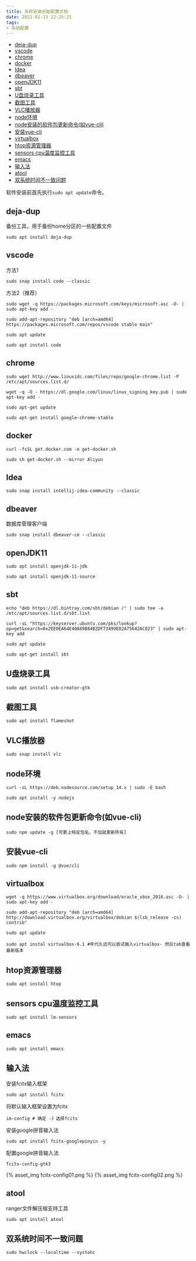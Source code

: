 ```yaml
---
title: 系统安装初始配置文档
date: 2021-01-13 22:25:21
tags:
- 系统配置
---
```

- [deja-dup](#deja-dup)
- [vscode](#vscode)
- [chrome](#chrome)
- [docker](#docker)
- [Idea](#idea)
- [dbeaver](#dbeaver)
- [openJDK11](#openjdk11)
- [sbt](#sbt)
- [U盘烧录工具](#u盘烧录工具)
- [截图工具](#截图工具)
- [VLC播放器](#vlc播放器)
- [node环境](#node环境)
- [node安装的软件包更新命令(如vue-cli)](#node安装的软件包更新命令如vue-cli)
- [安装vue-cli](#安装vue-cli)
- [virtualbox](#virtualbox)
- [htop资源管理器](#htop资源管理器)
- [sensors cpu温度监控工具](#sensors-cpu温度监控工具)
- [emacs](#emacs)
- [输入法](#输入法)
- [atool](#atool)
- [双系统时间不一致问题](#双系统时间不一致问题)

软件安装前首先执行`sudo apt update`命令。

## deja-dup
备份工具，用于备份home分区的一些配置文件
```
sudo apt install deja-dup
```
## vscode
方法1
```
sudo snap install code --classic
```
方法2（推荐）
```
sudo wget -q https://packages.microsoft.com/keys/microsoft.asc -O- | sudo apt-key add - 

sudo add-apt-repository "deb [arch=amd64] https://packages.microsoft.com/repos/vscode stable main"

sudo apt update

sudo apt install code
```

## chrome
```
sudo wget http://www.linuxidc.com/files/repo/google-chrome.list -P /etc/apt/sources.list.d/

wget -q -O - https://dl.google.com/linux/linux_signing_key.pub | sudo apt-key add -

sudo apt-get update

sudo apt-get install google-chrome-stable
```

## docker
```
curl -fsSL get.docker.com -o get-docker.sh

sudo sh get-docker.sh --mirror Aliyun
```

## Idea
```
sudo snap install intellij-idea-community --classic
```

## dbeaver
数据库管理客户端
```
sudo snap install dbeaver-ce --classic
```

## openJDK11
```
sudo apt install openjdk-11-jdk

sudo apt install openjdk-11-source
```

## sbt
```
echo "deb https://dl.bintray.com/sbt/debian /" | sudo tee -a /etc/apt/sources.list.d/sbt.list

curl -sL "https://keyserver.ubuntu.com/pks/lookup?op=get&search=0x2EE0EA64E40A89B84B2DF73499E82A75642AC823" | sudo apt-key add

sudo apt update

sudo apt-get install sbt
```

## U盘烧录工具
```
sudo apt install usb-creator-gtk
```

## 截图工具
```
sudo apt install flameshot
```

## VLC播放器
```
sudo snap install vlc
```

## node环境
```
curl -sL https://deb.nodesource.com/setup_14.x | sudo -E bash

sudo apt install -y nodejs
```
## node安装的软件包更新命令(如vue-cli)
```
sudo npm update -g [可更上特定包名，不加就更新所有]
```
## 安装vue-cli
```
sudo npm install -g @vue/cli
```

## virtualbox
```
wget -q https://www.virtualbox.org/download/oracle_vbox_2016.asc -O- | sudo apt-key add - 

sudo add-apt-repository "deb [arch=amd64] http://download.virtualbox.org/virtualbox/debian $(lsb_release -cs) contrib"

sudo apt update

sudo apt instal virtualbox-6.1 #年代久远可以尝试输入virtualbox- 然后tab查看最新版本
```

## htop资源管理器
```
sudo apt install htop
```

## sensors cpu温度监控工具
```
sudo apt install lm-sensors
``` 

## emacs 
```
sudo apt install emacs
```
## 输入法
安装fcitx输入框架
```
sudo apt install fcitx
```
将默认输入框架设置为fcitx
```
im-config # 确定 -》选择fcitx
```
安装google拼音输入法
```
sudo apt install fcitx-googlepinyin -y
```
配置google拼音输入法
```
fcitx-config-gtk3
```
{% asset_img fcitx-config01.png %}
{% asset_img fcitx-config02.png %}

## atool
ranger文件解压缩支持工具
```
sudo apt install atool
```

## 双系统时间不一致问题

```
sudo hwclock --localtime --systohc
```
